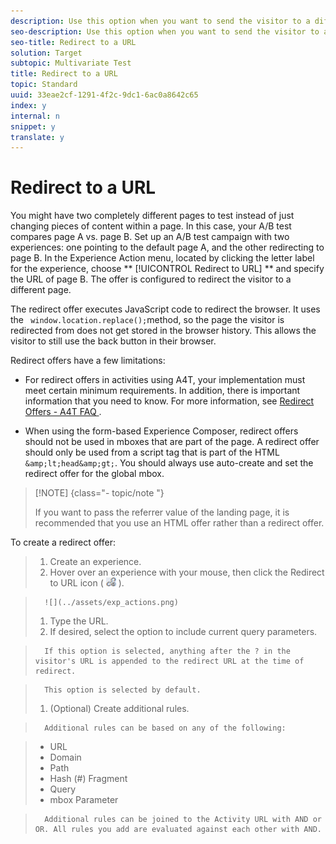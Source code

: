 ```yaml
---
description: Use this option when you want to send the visitor to a different page rather than showing content on the same page.
seo-description: Use this option when you want to send the visitor to a different page rather than showing content on the same page.
seo-title: Redirect to a URL
solution: Target
subtopic: Multivariate Test
title: Redirect to a URL
topic: Standard
uuid: 33eae2cf-1291-4f2c-9dc1-6ac0a8642c65
index: y
internal: n
snippet: y
translate: y
---
```


# Redirect to a URL

You might have two completely different pages to test instead of just changing pieces of content within a page. In this case, your A/B test compares page A vs. page B. Set up an A/B test campaign with two experiences: one pointing to the default page A, and the other redirecting to page B. In the Experience Action menu, located by clicking the letter label for the experience, choose ** [!UICONTROL  Redirect to URL] ** and specify the URL of page B. The offer is configured to redirect the visitor to a different page. 

The redirect offer executes JavaScript code to redirect the browser. It uses the ` window.location.replace();`method, so the page the visitor is redirected from does not get stored in the browser history. This allows the visitor to still use the back button in their browser. 

Redirect offers have a few limitations: 


* For redirect offers in activities using A4T, your implementation must meet certain minimum requirements. In addition, there is important information that you need to know. For more information, see [ Redirect Offers - A4T FAQ ](../c_integrating_target_with_mac/a4t/r_a4t-faq/c_a4t-faq-redirect-offers.md#concept_21BF213F10E1414A9DCD4A98AF207905). 

* When using the form-based Experience Composer, redirect offers should not be used in mboxes that are part of the page. A redirect offer should only be used from a script tag that is part of the HTML ` &amp;lt;head&amp;gt;`. You should always use auto-create and set the redirect offer for the global mbox. 




>[!NOTE] {class="- topic/note "}
>
>If you want to pass the referrer value of the landing page, it is recommended that you use an HTML offer rather than a redirect offer.



To create a redirect offer: 

>1. Create an experience.
>1. Hover over an experience with your mouse, then click the Redirect to URL icon (  ![](../assets/icon_redirect_url.png) ).

>       ![](../assets/exp_actions.png) 
>1. Type the URL.
>1. If desired, select the option to include current query parameters.

>       If this option is selected, anything after the ? in the visitor's URL is appended to the redirect URL at the time of redirect. 

>       This option is selected by default. 
>1. (Optional) Create additional rules.

>       Additional rules can be based on any of the following: 

>    
>    * URL
>    * Domain
>    * Path
>    * Hash (#) Fragment
>    * Query
>    * mbox Parameter


>       Additional rules can be joined to the Activity URL with AND or OR. All rules you add are evaluated against each other with AND. 
